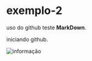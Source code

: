 # exemplo-2
uso do github teste **MarkDown**.

iniciando github.

![informação](https://github.com/mick-git/exemplo-2/https://github.com/mick-git/exemplo-2/commit/dfa3d3d5f2f67b65c728a8ef7c0bb77b913e53db)
